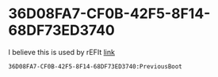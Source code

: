 # 36D08FA7-CF0B-42F5-8F14-68DF73ED3740

I believe this is used by rEFIt [link](http://www.rodsbooks.com/refind/configfile.html)

```
36D08FA7-CF0B-42F5-8F14-68DF73ED3740:PreviousBoot
```